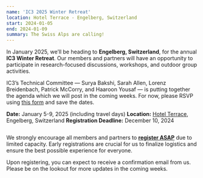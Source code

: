 ```yaml
---
name: 'IC3 2025 Winter Retreat'
location: Hotel Terrace - Engelberg, Switzerland
start: 2024-01-05
end: 2024-01-09
summary: The Swiss Alps are calling!
---
```


In January 2025, we’ll be heading to <strong>Engelberg, Switzerland</strong>, for the annual <strong>IC3 Winter Retreat</strong>. Our members and partners will have an opportunity to participate in research-focused discussions, workshops, and outdoor group activities. 

IC3’s Technical Committee — Surya Bakshi, Sarah Allen, Lorenz Breidenbach, Patrick McCorry, and Haaroon Yousaf — is putting together the agenda which we will post in the coming weeks. For now, please RSVP using <a href="https://docs.google.com/forms/d/1GdjFqLCYvux5Nl-U4Kn8SnIeNzd_IbrAcfEnjSOwrUA/edit">this form</a> and save the dates.

<strong>Date:</strong> January 5-9, 2025 (including travel days)
<strong>Location:</strong> <a href="https://www.titlis.ch/de/unterkuenfte/hotel-terrace">Hotel Terrace</a>, Engelberg, Switzerland
<strong>Registration Deadline:</strong> December 10, 2024  

<div class="ui piled segment">
  <img class="ui centered image" src="../images/events/WinterRetreat2025/Group1.jpg" alt="" />
  </div>
</div>

We strongly encourage all members and partners to <strong><a href="https://docs.google.com/forms/d/1GdjFqLCYvux5Nl-U4Kn8SnIeNzd_IbrAcfEnjSOwrUA/edit">register ASAP</a></strong> due to limited capacity. Early registrations are crucial for us to finalize logistics and ensure the best possible experience for everyone. 

Upon registering, you can expect to receive a confirmation email from us. Please be on the lookout for more updates in the coming weeks.
